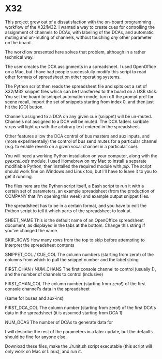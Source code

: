 # X32

This project grew out of a dissatisfaction with the on-board programming workflow of the X32/M32. I wanted a way to create cues for controlling the assignment of channels to DCAs, with labeling of the DCAs, and automatic muting and un-muting of channels, without touching *any* other parameter on the board.

The workflow presented here solves that problem, although in a rather technical way.

The user creates the DCA assignments in a spreadsheet. I used OpenOffice on a Mac, but I have had people successfully modify this script to read other formats of spreadsheet on other operating systems.

The Python script then reads the spreadsheet file and spits out a set of X32/M32 snippet files which can be transferred to the board on a USB stick. You set the board to snippet automation mode, turn off the prompt pref for scene recall, import the set of snippets starting from index 0, and then just hit the [GO] button.

Channels assigned to a DCA on any given cue (snippet) will be un-muted. Channels not assigned to a DCA will be muted. The DCA faders scribble strips will light up with the arbitrary text entered in the spreadsheet.

Other features allow the DCA control of bus masters and aux inputs, and (more experimentally) the control of bus send mutes for a particular channel (e.g. to enable reverb on a given vocal channel in a particular cue).

You will need a working Python installation on your computer, along with the *pyexcel_ods* module. I used Homebrew on my Mac to install a separate modifiable Python, then installed the required module with *pip*. The script should work fine on Windows and Linux too, but I'll have to leave it to you to get it running.

The files here are the Python script itself, a Bash script to run it with a certain set of parameters, an example spreadsheet (from the production of COMPANY that I'm opening this week) and example output snippet files.

The spreadsheet has to be in a certain format, and you have to edit the Python script to tell it which parts of the spreadsheet to look at.

SHEET_NAME
This is the default name of an OpenOffice spreadsheet document, as displayed in the tabs at the bottom. Change this string if you've changed the name

SKIP_ROWS
How many rows from the top to skip before attempting to interpret the spreadsheet contents

SNIPPET_COL / CUE_COL
The column numbers (starting from zero!) of the columns from which to pull the snippet number and the label string

FIRST_CHAN / NUM_CHANS
The first console channel to control (usually 1), and the number of channels to control (inclusive)

FIRST_CHAN_COL
The column number (starting from zero!) of the first console channel's data in the spreadsheet

(same for buses and aux-ins)

FIRST_DCA_COL
The column number (starting from zero!) of the first DCA's data in the spreadsheet (it is assumed starting from DCA 1)

NUM_DCAS
The number of DCAs to generate data for

I will describe the rest of the parameters in a later update, but the defaults should be fine for anyone else.

Download these files, make the ./runit.sh script executable (this script will only work on Mac or Linux), and run it.
